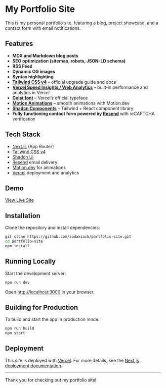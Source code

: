 # My Portfolio Site

This is my personal portfolio site, featuring a blog, project showcase, and a contact form with email notifications.

## Features

- **MDX and Markdown blog posts**
- **SEO optimization (sitemap, robots, JSON-LD schema)**
- **RSS Feed**
- **Dynamic OG images**
- **Syntax highlighting**
- **[Tailwind CSS v4](https://tailwindcss.com/docs/upgrade-guide)** – official upgrade guide and docs
- **[Vercel Speed Insights / Web Analytics](https://vercel.com/docs/concepts/analytics/overview)** – built‑in performance and analytics in Vercel
- **[Geist font](https://vercel.com/design/geist)** – Vercel’s official typeface
- **[Motion Animations](https://motion.dev)** – smooth animations with Motion.dev
- **[Shadcn Components](https://ui.shadcn.com/)** – Tailwind + React component library
- **Fully functioning contact form powered by [Resend](https://resend.com/docs/send-with-nextjs)** with reCAPTCHA verification

## Tech Stack

- [Next.js](https://nextjs.org/) (App Router)
- [Tailwind CSS v4](https://tailwindcss.com/)
- [Shadcn UI](https://ui.shadcn.com/)
- [Resend](https://resend.com/) email delivery
- [Motion.dev](https://motion.dev/) for animations
- [Vercel](https://vercel.com/) deployment and analytics

## Demo

[View Live Site](https://zodakzach-portfolio.vercel.app)

## Installation

Clone the repository and install dependencies:

```bash
git clone https://github.com/zodakzach/portfolio-site.git
cd portfolio-site
npm install
```

## Running Locally

Start the development server:

```bash
npm run dev
```

Open [http://localhost:3000](http://localhost:3000) in your browser.

## Building for Production

To build and start the app in production mode:

```bash
npm run build
npm start
```

## Deployment

This site is deployed with [Vercel](https://vercel.com/). For more details, see the [Next.js deployment documentation](https://nextjs.org/docs/app/building-your-application/deploying).

---

Thank you for checking out my portfolio site!
